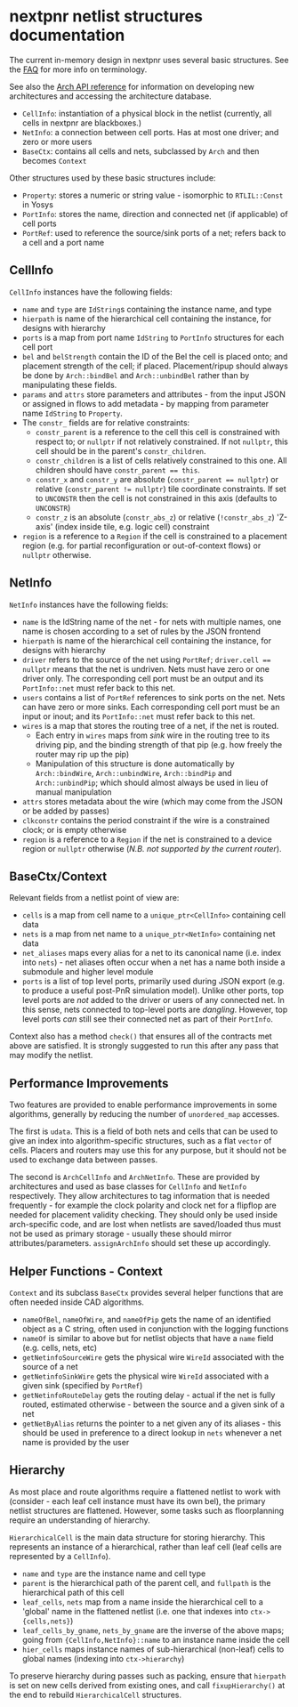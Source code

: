 # nextpnr netlist structures documentation

The current in-memory design in nextpnr uses several basic structures. See the
[FAQ](faq.md) for more info on terminology.

See also the [Arch API reference](archapi.md) for information on developing new architectures and accessing the architecture database.

 - `CellInfo`: instantiation of a physical block in the netlist (currently, all cells in nextpnr are blackboxes.)
 - `NetInfo`: a connection between cell ports. Has at most one driver; and zero or more users
 - `BaseCtx`: contains all cells and nets, subclassed by `Arch` and then becomes `Context`

Other structures used by these basic structures include:
 - `Property`: stores a numeric or string value - isomorphic to `RTLIL::Const` in Yosys
 - `PortInfo`: stores the name, direction and connected net (if applicable) of cell ports
 - `PortRef`: used to reference the source/sink ports of a net; refers back to a cell and a port name

## CellInfo

`CellInfo` instances have the following fields:

 - `name` and `type` are `IdString`s containing the instance name, and type
 - `hierpath` is name of the hierarchical cell containing the instance, for designs with hierarchy
 - `ports` is a map from port name `IdString` to `PortInfo` structures for each cell port
 - `bel` and `belStrength` contain the ID of the Bel the cell is placed onto; and placement strength of the cell; if placed. Placement/ripup should always be done by `Arch::bindBel` and `Arch::unbindBel` rather than by manipulating these fields.
 - `params` and `attrs` store parameters and attributes - from the input JSON or assigned in flows to add metadata - by mapping from parameter name `IdString` to `Property`.
 - The `constr_` fields are for relative constraints:
    - `constr_parent` is a reference to the cell this cell is constrained with respect to; or `nullptr` if not relatively constrained. If not `nullptr`, this cell should be in the parent's `constr_children`.
    - `constr_children` is a list of cells relatively constrained to this one. All children should have `constr_parent == this`. 
    - `constr_x` and `constr_y` are absolute (`constr_parent == nullptr`) or relative (`constr_parent != nullptr`) tile coordinate constraints. If set to `UNCONSTR` then the cell is not constrained in this axis (defaults to `UNCONSTR`)
    - `constr_z` is an absolute (`constr_abs_z`) or relative (`!constr_abs_z`) 'Z-axis' (index inside tile, e.g. logic cell) constraint
 - `region` is a reference to a `Region` if the cell is constrained to a placement region (e.g. for partial reconfiguration or out-of-context flows) or `nullptr` otherwise.

## NetInfo

`NetInfo` instances have the following fields:

 - `name` is the IdString name of the net - for nets with multiple names, one name is chosen according to a set of rules by the JSON frontend
 - `hierpath` is name of the hierarchical cell containing the instance, for designs with hierarchy
 - `driver` refers to the source of the net using `PortRef`; `driver.cell == nullptr` means that the net is undriven. Nets must have zero or one driver only. The corresponding cell port must be an output and its `PortInfo::net` must refer back to this net.
 - `users` contains a list of `PortRef` references to sink ports on the net. Nets can have zero or more sinks. Each corresponding cell port must be an input or inout; and its `PortInfo::net` must refer back to this net.
 - `wires` is a map that stores the routing tree of a net, if the net is routed.
    - Each entry in `wires` maps from *sink* wire in the routing tree to its driving pip, and the binding strength of that pip (e.g. how freely the router may rip up the pip)
    - Manipulation of this structure is done automatically by `Arch::bindWire`, `Arch::unbindWire`, `Arch::bindPip` and `Arch::unbindPip`; which should almost always be used in lieu of manual manipulation
 - `attrs` stores metadata about the wire (which may come from the JSON or be added by passes)
 - `clkconstr` contains the period constraint if the wire is a constrained clock; or is empty otherwise
 - `region` is a reference to a `Region` if the net is constrained to a device region or `nullptr` otherwise (_N.B. not supported by the current router_).

## BaseCtx/Context

Relevant fields from a netlist point of view are:
 - `cells` is a map from cell name to a `unique_ptr<CellInfo>` containing cell data
 - `nets` is a map from net name to a `unique_ptr<NetInfo>` containing net data
 - `net_aliases` maps every alias for a net to its canonical name (i.e. index into `nets`) - net aliases often occur when a net has a name both inside a submodule and higher level module
 - `ports` is a list of top level ports, primarily used during JSON export (e.g. to produce a useful post-PnR simulation model). Unlike other ports, top level ports are _not_ added to the driver or users of any connected net. In this sense, nets connected to top-level ports are _dangling_. However, top level ports _can_ still see their connected net as part of their `PortInfo`.

Context also has a method `check()` that ensures all of the contracts met above are satisfied. It is strongly suggested to run this after any pass that may modify the netlist.

## Performance Improvements

Two features are provided to enable performance improvements in some algorithms, generally by reducing the number of `unordered_map` accesses.

The first is `udata`. This is a field of both nets and cells that can be used to give an index into algorithm-specific structures, such as a flat `vector` of cells. Placers and routers may use this for any purpose, but it should not be used to exchange data between passes.

The second is `ArchCellInfo` and `ArchNetInfo`. These are provided by architectures and used as base classes for `CellInfo` and `NetInfo` respectively. They allow architectures to tag information that is needed frequently - for example the clock polarity and clock net for a flipflop are needed for placement validity checking. They should only be used inside arch-specific code, and are lost when netlists are saved/loaded thus must not be used as primary storage - usually these should mirror attributes/parameters. `assignArchInfo` should set these up accordingly.

## Helper Functions - Context

`Context` and its subclass `BaseCtx` provides several helper functions that are often needed inside CAD algorithms.

 - `nameOfBel`, `nameOfWire`, and `nameOfPip` gets the name of an identified object as a C string, often used in conjunction with the logging functions
 - `nameOf` is similar to above but for netlist objects that have a `name` field (e.g. cells, nets, etc)
 - `getNetinfoSourceWire` gets the physical wire `WireId` associated with the source of a net
 - `getNetinfoSinkWire` gets the physical wire `WireId` associated with a given sink (specified by `PortRef`)
 - `getNetinfoRouteDelay` gets the routing delay - actual if the net is fully routed, estimated otherwise - between the source and a given sink of a net
 - `getNetByAlias` returns the pointer to a net given any of its aliases - this should be used in preference to a direct lookup in `nets` whenever a net name is provided by the user

## Hierarchy

As most place and route algorithms require a flattened netlist to work with (consider - each leaf cell instance must have its own bel), the primary netlist structures are flattened. However, some tasks such as floorplanning require an understanding of hierarchy. 

`HierarchicalCell` is the main data structure for storing hierarchy. This represents an instance of a hierarchical, rather than leaf cell (leaf cells are represented by a `CellInfo`).

 - `name` and `type` are the instance name and cell type
 - `parent` is the hierarchical path of the parent cell, and `fullpath` is the hierarchical path of this cell
 - `leaf_cells`, `nets` map from a name inside the hierarchical cell to a 'global' name in the flattened netlist (i.e. one that indexes into `ctx->{cells,nets}`)
 - `leaf_cells_by_gname`, `nets_by_gname` are the inverse of the above maps; going from `{CellInfo,NetInfo}::name` to an instance name inside the cell
 - `hier_cells` maps instance names of sub-hierarchical (non-leaf) cells to global names (indexing into `ctx->hierarchy`)

To preserve hierarchy during passes such as packing, ensure that `hierpath` is set on new cells derived from existing ones, and call `fixupHierarchy()` at the end to rebuild `HierarchicalCell` structures.
